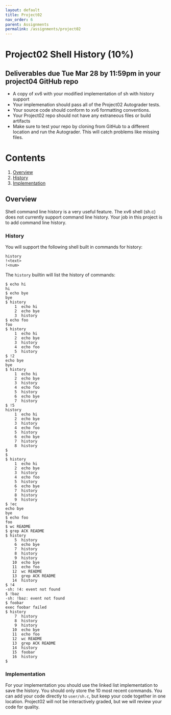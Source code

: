 ```yaml
---
layout: default
title: Project02
nav_order: 6
parent: Assignments
permalink: /assignments/project02
---
```


# Project02 Shell History (10%)

## Deliverables due Tue Mar 28 by 11:59pm in your project04 GitHub repo

- A copy of xv6 with your modified implementation of sh with history support
- Your implemenation should pass all of the Project02 Autograder tests.
- Your source code should conform to xv6 formatting conventions.
- Your Project02 repo should not have any extraneous files or build artifacts
- Make sure to test your repo by cloning from GitHub to a different location and run the Autograder. This will catch problems like missing files.

# Contents
1. [Overview](#overview)
2. [History](#history)
3. [Implementation](#implementation)

## Overview

Shell command line history is a very useful feature. The xv6 shell (sh.c) does not currently support command line history. Your job in this project is to add command line history.

### History

You will support the following shell built in commands for history:

```text
history
!<text>
!<num>
```
The ```history``` builtin will list the history of commands:

```text
$ echo hi
hi
$ echo bye
bye
$ history
    1  echo hi
    2  echo bye
    3  history
$ echo foo
foo
$ history
    1  echo hi
    2  echo bye
    3  history
    4  echo foo
    5  history
$ !2
echo bye
bye
$ history
    1  echo hi
    2  echo bye
    3  history
    4  echo foo
    5  history
    6  echo bye
    7  history
$ !5
history
    1  echo hi
    2  echo bye
    3  history
    4  echo foo
    5  history
    6  echo bye
    7  history
    8  history
$
$
$ history
    1  echo hi
    2  echo bye
    3  history
    4  echo foo
    5  history
    6  echo bye
    7  history
    8  history
    9  history
$ !ec
echo bye
bye
$ echo foo
foo
$ wc README
$ grep ACK README
$ history
    5  history
    6  echo bye
    7  history
    8  history
    9  history
   10  echo bye
   11  echo foo
   12  wc README
   13  grep ACK README
   14  history
$ !4
-sh: !4: event not found
$ !baz
-sh: !baz: event not found
$ foobar
exec foobar failed
$ history
    7  history
    8  history
    9  history
   10  echo bye
   11  echo foo
   12  wc README
   13  grep ACK README
   14  history
   15  foobar
   16  history
$
```

### Implementation

For your implementation you should use the linked list implementation to save the history. You should only store the 10 most recent commands. You can add your code directly to ```user/sh.c```, but keep your code together in one location. Project02 will not be interactively graded, but we will review your code for quality.


